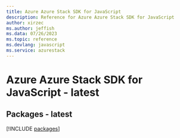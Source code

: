 ```yaml
---
title: Azure Azure Stack SDK for JavaScript
description: Reference for Azure Azure Stack SDK for JavaScript
author: xirzec
ms.author: jeffish
ms.data: 07/26/2023
ms.topic: reference
ms.devlang: javascript
ms.service: azurestack
---
```

# Azure Azure Stack SDK for JavaScript - latest
## Packages - latest
[!INCLUDE [packages](azure-stack-index.md)]